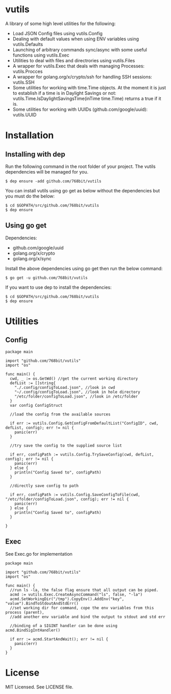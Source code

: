 vutils
======
A library of some high level utilities for the following:

- Load JSON Config files using vutils.Config
- Dealing with default values when using ENV variables using vutils.Defaults
- Launching of arbitrary commands sync/async with some useful functions using vutils.Exec
- Utilities to deal with files and directrories using vutils.Files
- A wrapper for vutils.Exec that deals with managing Processes: vutils.Procces
- A wrapper for golang.org/x/crypto/ssh for handling SSH sessions: vutils.SSH
- Some utilities for working with time.Time objects. At the moment it is just to establish if a time is in Daylight Savings or not: vutils.Time.IsDaylightSavingsTime(inTime time.Time) returns a true if it is.
- Some utilities for working with UUIDs (github.com/google/uuid): vutils.UUID

Installation
============

Installing with dep
-------------------
Run the following command in the root folder of your project. The vutils dependencies will be managed for you.
```
$ dep ensure -add github.com/768bit/vutils
```
You can install vutils using go get as below without the dependencies but you must do the below:
```
$ cd $GOPATH/src/github.com/768bit/vutils
$ dep ensure
```
Using go get
------------
Dependencies:
- github.com/google/uuid
- golang.org/x/crypto
- golang.org/x/sync

Install the above dependencies using go get then run the below command:
```
$ go get -u github.com/768bit/vutils
```
If you want to use dep to install the dependencies:
```
$ cd $GOPATH/src/github.com/768bit/vutils
$ dep ensure
```
Utilities
=========
Config
------
```
package main

import "github.com/768bit/vutils"
import "os"

func main() {
  cwd, _ := os.GetWd() //get the current working directory
  defList := []string{
    "./.config/configToLoad.json", //look in cwd
    "~/.config/configToLoad.json", //look in hole directory
    "/etc/folder/configToLoad.json", //look in /etc/folder
  }
  var config ConfigStruct

  //load the config from the available sources

  if err := vutils.Config.GetConfigFromDefaultList("ConfigID", cwd, defList, config); err != nil {
    panic(err)
  }

  //try save the config to the supplied source list

  if err, configPath := vutils.Config.TrySaveConfig(cwd, defList, config); err != nil {
    panic(err)
  } else {
    println("Config Saved to", configPath)
  }

  //directly save config to path

  if err, configPath := vutils.Config.SaveConfigToFile(cwd, "/etc/folder/configToLoad.json", config); err != nil {
    panic(err)
  } else {
    println("Config Saved to", configPath)
  }

}
```
Exec
----
See Exec.go for implementation
```
package main

import "github.com/768bit/vutils"
import "os"

func main() {
  //run ls -la, the false flag ensure that all output can be piped.
  acmd := vutils.Exec.CreateAsyncCommand("ls", false, "-la")
  acmd.SetWorkingDir("/tmp").CopyEnv().AddEnv("key", "value").BindToStdoutAndStdErr()
  //set working dir for command, cope the env variables from this process (parent),
  //add another env variable and bind the output to stdout and std err

  //binding of a SIGINT handler can be done using acmd.BindSigIntHandler()

  if err := acmd.StartAndWait(); err != nil {
    panic(err)
  }
}
```
License
=======
MIT Licensed. See LICENSE file.
